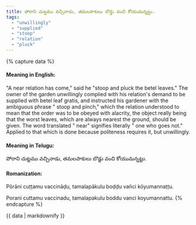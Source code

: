 ```yaml
---
title: పోరాని చుట్టము వచ్చినాడు, తమలపాకులు బొడ్డు వంచి కోయుమన్నట్టు.
tags:
  - "unwillingly"
  - "supplied"
  - "stoop"
  - "relation"
  - "pluck"
---
```


{% capture data %}
#### Meaning in English:
"A near relation has come," said he "stoop and pluck the betel leaves."
The owner of the garden unwillingly complied with his relation's demand to be supplied with betel leaf gratis, and instructed his gardener with the ambiguous phrase " stoop and pinch," which the relation understood to mean that the order was to be obeyed with alacrity, the object really being that the worst leaves, which are always nearest the ground, should be given. The word translated " near" signifies literally " one who goes not."
Applied to that which is done because politeness requires it, but unwillingly.

#### Meaning in Telugu:
పోరాని చుట్టము వచ్చినాడు, తమలపాకులు బొడ్డు వంచి కోయుమన్నట్టు.

#### Romanization:
Pōrāni cuṭṭamu vaccināḍu, tamalapākulu boḍḍu van̄ci kōyumannaṭṭu.

Porani cuttamu vaccinadu, tamalapakulu boddu vanci koyumannattu.
{% endcapture %}

{{ data | markdownify }}

